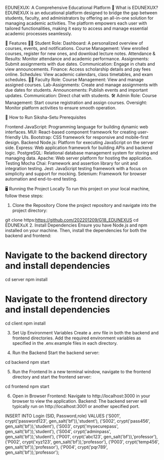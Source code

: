 EDUNEXUX: A Comprehensive Educational Platform
📖 What is EDUNEXUX?
EDUNEXUX is an educational platform designed to bridge the gap between students, faculty, and administrators by offering an all-in-one solution for managing academic activities. 
The platform empowers each user with tailored functionalities, making it easy to access and manage essential academic processes seamlessly.

🌟 Features
👩‍🎓 Student Role:
Dashboard: A personalized overview of courses, events, and notifications.
Course Management: View enrolled courses, register for new ones, and download lecture notes.
Attendance & Results: Monitor attendance and academic performance.
Assignments: Submit assignments with due dates.
Communication: Engage in chats and view announcements.
Finance: Access scholarship details and pay fees online.
Schedules: View academic calendars, class timetables, and exam schedules.
👨‍🏫 Faculty Role:
Course Management: View and manage assigned courses.
Lab-Assignments: Create and manage assignments with due dates for students.
Announcements: Publish events and important updates.
Communication: Direct chat with students.
🛠️ Admin Role:
Course Management: Start course registration and assign courses.
Oversight: Monitor platform activities to ensure smooth operation.

🚀 How to Run Siksha-Setu
Prerequisites

Frontend
JavaScript: Programming language for building dynamic web interfaces.
MUI: React-based component framework for creating user-friendly UIs.
Bootstrap: CSS framework for responsive and mobile-first design.
Backend
Node.js: Platform for executing JavaScript on the server side.
Express: Web application framework for building APIs and backend logic.
PostgreSQL: Relational database management system for storing and managing data.
Apache: Web server platform for hosting the application.
Testing
Mocha Chai: Framework and assertion library for unit and integration testing.
Jest: JavaScript testing framework with a focus on simplicity and support for mocking.
Selenium: Framework for browser automation and end-to-end testing.


🖥️ Running the Project Locally
To run this project on your local machine, follow these steps:

1. Clone the Repository
Clone the project repository and navigate into the project directory:

git clone https:https://github.com/202201209/G18_EDUNEXUS
cd EDUNEXuX
2. Install Dependencies
Ensure you have Node.js and npm installed on your machine. Then, install the dependencies for both the backend and frontend:

# Navigate to the backend directory and install dependencies
  cd server
  npm install

# Navigate to the frontend directory and install dependencies
  cd client
  npm install

3. Set Up Environment Variables
  Create a .env file in both the backend and frontend directories. Add the required environment variables as specified in the .env.example files in each directory.

4. Run the Backend
  Start the backend server:

  cd backend
  npm start

5. Run the Frontend
  In a new terminal window, navigate to the frontend directory and start the frontend server:
  
  cd frontend
  npm start

6. Open in Browser
  Frontend: Navigate to http://localhost:3000 in your browser to view the application.
  Backend: The backend server will typically run on http://localhost:3001 or another specified port.


INSERT INTO Login (SID, Password,role) VALUES
  ('S001', crypt('password123', gen_salt('bf')),'student'),
  ('S002', crypt('pass456', gen_salt('bf')),'student'),
  ('S003', crypt('mysecurepass', gen_salt('bf')),'student'),
   ('S004', crypt('adminpass', gen_salt('bf')),'student'),
   ('P001', crypt('abc123', gen_salt('bf')),'professor'),
   ('P002', crypt('xyz123', gen_salt('bf')),'professor'),
   ('P003', crypt('temp456', gen_salt('bf')),'professor'),
   ('P004', crypt('pqr789', gen_salt('bf')),'professor');
